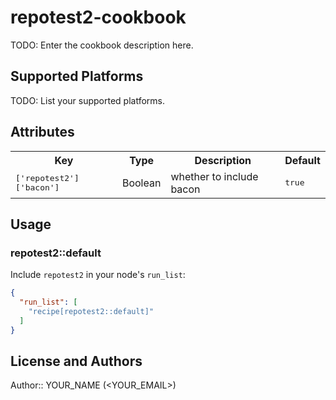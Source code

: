 # repotest2-cookbook

TODO: Enter the cookbook description here.

## Supported Platforms

TODO: List your supported platforms.

## Attributes

<table>
  <tr>
    <th>Key</th>
    <th>Type</th>
    <th>Description</th>
    <th>Default</th>
  </tr>
  <tr>
    <td><tt>['repotest2']['bacon']</tt></td>
    <td>Boolean</td>
    <td>whether to include bacon</td>
    <td><tt>true</tt></td>
  </tr>
</table>

## Usage

### repotest2::default

Include `repotest2` in your node's `run_list`:

```json
{
  "run_list": [
    "recipe[repotest2::default]"
  ]
}
```

## License and Authors

Author:: YOUR_NAME (<YOUR_EMAIL>)
